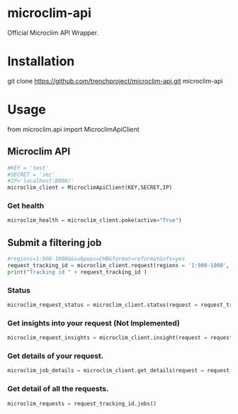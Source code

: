 microclim-api
=============

Official Microclim API Wrapper.

# Installation
git clone https://github.com/trenchproject/microclim-api.git microclim-api

# Usage
from microclim.api import MicroclimApiClient

## Microclim API

```python
#KEY = 'test'
#SECRET = 'sec'
#IP='localhost:8008/'
microclim_client = MicroclimApiClient(KEY,SECRET,IP)
```

### Get health
```python
microclim_health = microclim_client.poke(active="True")
```


## Submit a filtering job
```python
#regions=1:900-1000&&subpops=CHB&format=reformat&nfs=yes
request_tracking_id = microclim_client.request(regions = '1:900-1000', subpops = 'CHB', format = 'reformat',nfs='yes')
print("Tracking id " + request_tracking_id )
```

### Status
```python
microclim_request_status = microclim_client.status(request = request_tracking_id)
```


### Get insights into your request (Not Implemented)
```python
microclim_request_insights = microclim_client.insight(request = request_tracking_id,type = 'throughput')
```

### Get details of your request.
```python
microclim_job_details = microclim_client.get_details(request = request_tracking_id)

```


### Get detail of all the requests.
```python
microclim_requests = request_tracking_id.jobs()
```





